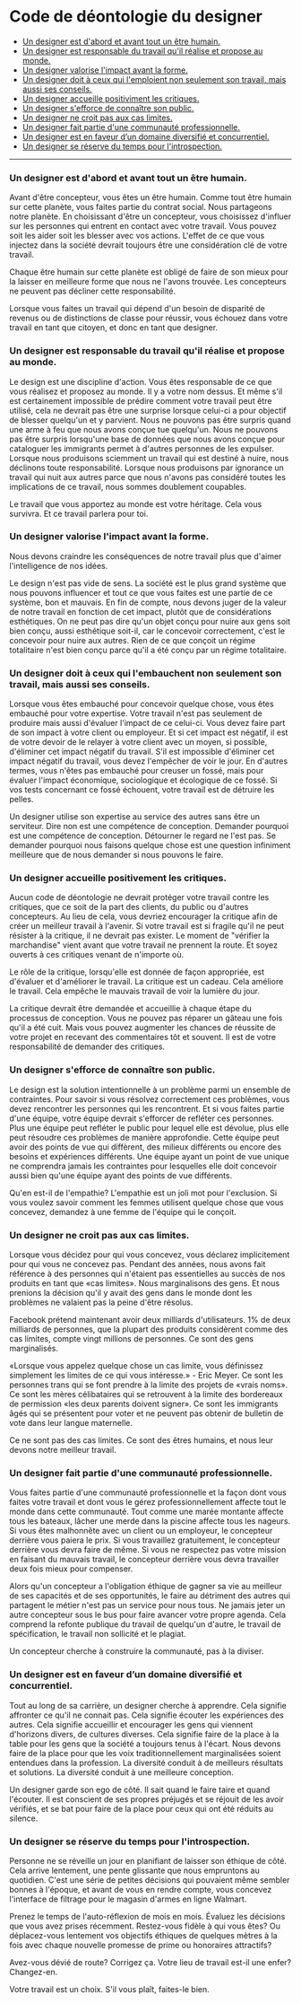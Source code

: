 # Code de déontologie du designer

* [Un designer est d'abord et avant tout un être humain.](#un-designer-est-dabord-et-avant-tout-un-être-humain)
* [Un designer est responsable du travail qu'il réalise et propose au monde.](#un-designer-est-responsable-du-travail-quil-réalise-et-propose-au-monde)
* [Un designer valorise l'impact avant la forme.](#un-designer-valorise-limpact-avant-la-forme)
* [Un designer doit à ceux qui l'emploient non seulement son travail, mais aussi ses conseils.](#un-designer-doit-à-ceux-qui-lembauchent-non-seulement-son-travail-mais-aussi-ses-conseils)
* [Un designer accueille positiviment les critiques.](#un-designer-accueille-positivement-les-critiques)
* [Un designer s'efforce de connaître son public.](#un-designer-sefforce-de-connaître-son-public)
* [Un designer ne croit pas aux cas limites.](#un-designer-ne-croit-pas-aux-cas-limites)
* [Un designer fait partie d'une communauté professionnelle.](#un-designer-fait-partie-dune-communauté-professionnelle)
* [Un designer est en faveur d’un domaine diversifié et concurrentiel.](#un-designer-est-en-faveur-dun-domaine-diversifié-et-concurrentiel)
* [Un designer se réserve du temps pour l'introspection.](#un-designer-se-réserve-du-temps-pour-lintrospection)

***

### Un designer est d'abord et avant tout un être humain.

Avant d'être concepteur, vous êtes un être humain. Comme tout être humain sur cette planète, vous faites partie du contrat social. Nous partageons notre planète. En choisissant d'être un concepteur, vous choisissez d'influer sur les personnes qui entrent en contact avec votre travail. Vous pouvez soit les aider soit les blesser avec vos actions. L'effet de ce que vous injectez dans la société devrait toujours être une considération clé de votre travail.

Chaque être humain sur cette planète est obligé de faire de son mieux pour la laisser en meilleure forme que nous ne l'avons trouvée. Les concepteurs ne peuvent pas décliner cette responsabilité.

Lorsque vous faites un travail qui dépend d'un besoin de disparité de revenus ou de distinctions de classe pour réussir, vous échouez dans votre travail en tant que citoyen, et donc en tant que designer.

### Un designer est responsable du travail qu'il réalise et propose au monde.

Le design est une discipline d'action. Vous êtes responsable de ce que vous réalisez et proposez au monde. Il y a votre nom dessus. Et même s'il est certainement impossible de prédire comment votre travail peut être utilisé, cela ne devrait pas être une surprise lorsque celui-ci a pour objectif de blesser quelqu'un et y parvient. Nous ne pouvons pas être surpris quand une arme à feu que nous avons conçue tue quelqu'un. Nous ne pouvons pas être surpris lorsqu'une base de données que nous avons conçue pour cataloguer les immigrants permet à d'autres personnes de les expulser. Lorsque nous produisons sciemment un travail qui est destiné à nuire, nous déclinons toute responsabilité. Lorsque nous produisons par ignorance un travail qui nuit aux autres parce que nous n'avons pas considéré toutes les implications de ce travail, nous sommes doublement coupables.

Le travail que vous apportez au monde est votre héritage. Cela vous survivra. Et ce travail parlera pour toi.

### Un designer valorise l'impact avant la forme.

Nous devons craindre les conséquences de notre travail plus que d'aimer l'intelligence de nos idées.

Le design n'est pas vide de sens. La société est le plus grand système que nous pouvons influencer et tout ce que vous faites est une partie de ce système, bon et mauvais. En fin de compte, nous devons juger de la valeur de notre travail en fonction de cet impact, plutôt que de considérations esthétiques. On ne peut pas dire qu'un objet conçu pour nuire aux gens soit bien conçu, aussi esthétique soit-il, car le concevoir correctement, c'est le concevoir pour nuire aux autres. Rien de ce que conçoit un régime totalitaire n'est bien conçu parce qu'il a été conçu par un régime totalitaire.

### Un designer doit à ceux qui l'embauchent non seulement son travail, mais aussi ses conseils.

Lorsque vous êtes embauché pour concevoir quelque chose, vous êtes embauché pour votre expertise. Votre travail n'est pas seulement de produire mais aussi d'évaluer l'impact de ce celui-ci. Vous devez faire part de son impact à votre client ou employeur. Et si cet impact est négatif, il est de votre devoir de le relayer à votre client avec un moyen, si possible, d'éliminer cet impact négatif du travail. S'il est impossible d'éliminer cet impact négatif du travail, vous devez l'empêcher de voir le jour. En d'autres termes, vous n'êtes pas embauché pour creuser un fossé, mais pour évaluer l'impact économique, sociologique et écologique de ce fossé. Si vos tests concernant ce fossé échouent, votre travail est de détruire les pelles.

Un designer utilise son expertise au service des autres sans être un serviteur. Dire non est une compétence de conception. Demander pourquoi est une compétence de conception. Détourner le regard ne l'est pas. Se demander pourquoi nous faisons quelque chose est une question infiniment meilleure que de nous demander si nous pouvons le faire.

### Un designer accueille positivement les critiques.

Aucun code de déontologie ne devrait protéger votre travail contre les critiques, que ce soit de la part des clients, du public ou d'autres concepteurs. Au lieu de cela, vous devriez encourager la critique afin de créer un meilleur travail à l'avenir. Si votre travail est si fragile qu'il ne peut résister à la critique, il ne devrait pas exister. Le moment de "vérifier la marchandise" vient avant que votre travail ne prennent la route. Et soyez ouverts à ces critiques venant de n'importe où.

Le rôle de la critique, lorsqu'elle est donnée de façon appropriée, est d'évaluer et d'améliorer le travail. La critique est un cadeau. Cela améliore le travail. Cela empêche le mauvais travail de voir la lumière du jour.

La critique devrait être demandée et accueillie à chaque étape du processus de conception. Vous ne pouvez pas réparer un gâteau une fois qu'il a été cuit. Mais vous pouvez augmenter les chances de réussite de votre projet en recevant des commentaires tôt et souvent. Il est de votre responsabilité de demander des critiques.

### Un designer s'efforce de connaître son public.

Le design est la solution intentionnelle à un problème parmi un ensemble de contraintes. Pour savoir si vous résolvez correctement ces problèmes, vous devez rencontrer les personnes qui les rencontrent. Et si vous faites partie d'une équipe, votre équipe devrait s'efforcer de refléter ces personnes. Plus une équipe peut refléter le public pour lequel elle est dévolue, plus elle peut résoudre ces problèmes de manière approfondie. Cette équipe peut avoir des points de vue qui diffèrent, des milieux différents ou encore des besoins et expériences différents. Une équipe ayant un point de vue unique ne comprendra jamais les contraintes pour lesquelles elle doit concevoir aussi bien qu'une équipe ayant des points de vue différents.

Qu'en est-il de l'empathie? L'empathie est un joli mot pour l'exclusion. Si vous voulez savoir comment les femmes utilisent quelque chose que vous concevez, demandez à une femme de l'équipe qui le conçoit.

### Un designer ne croit pas aux cas limites.

Lorsque vous décidez pour qui vous concevez, vous déclarez implicitement pour qui vous ne concevez pas. Pendant des années, nous avons fait référence à des personnes qui n'étaient pas essentielles au succès de nos produits en tant que «cas limites». Nous marginalisons des gens. Et nous prenions la décision qu'il y avait des gens dans le monde dont les problèmes ne valaient pas la peine d'être résolus.

Facebook prétend maintenant avoir deux milliards d'utilisateurs. 1% de deux milliards de personnes, que la plupart des produits considèrent comme des cas limites, compte vingt millions de personnes. Ce sont des gens marginalisés.

«Lorsque vous appelez quelque chose un cas limite, vous définissez simplement les limites de ce qui vous intéresse.» - Eric Meyer. Ce sont les personnes trans qui se font prendre à la limite des projets de «vrais noms». Ce sont les mères célibataires qui se retrouvent à la limite des bordereaux de permission «les deux parents doivent signer». Ce sont les immigrants âgés qui se présentent pour voter et ne peuvent pas obtenir de bulletin de vote dans leur langue maternelle.

Ce ne sont pas des cas limites. Ce sont des êtres humains, et nous leur devons notre meilleur travail.

### Un designer fait partie d'une communauté professionnelle.

Vous faites partie d'une communauté professionnelle et la façon dont vous faites votre travail et dont vous le gérez professionnellement affecte tout le monde dans cette communauté. Tout comme une marée montante affecte tous les bateaux, lâcher une merde dans la piscine affecte tous les nageurs. Si vous êtes malhonnête avec un client ou un employeur, le concepteur derrière vous paiera le prix. Si vous travaillez gratuitement, le concepteur derrière vous devra faire de même. Si vous ne respectez pas votre mission en faisant du mauvais travail, le concepteur derrière vous devra travailler deux fois mieux pour compenser.

Alors qu'un concepteur a l'obligation éthique de gagner sa vie au meilleur de ses capacités et de ses opportunités, le faire au détriment des autres qui partagent le métier n'est pas un service pour nous tous. Ne jamais jeter un autre concepteur sous le bus pour faire avancer votre propre agenda. Cela comprend la refonte publique du travail de quelqu'un d'autre, le travail de spécification, le travail non sollicité et le plagiat.

Un concepteur cherche à construire la communauté, pas à la diviser.

### Un designer est en faveur d’un domaine diversifié et concurrentiel.

Tout au long de sa carrière, un designer cherche à apprendre. Cela signifie affronter ce qu'il ne connait pas. Cela signifie écouter les expériences des autres. Cela signifie accueillir et encourager les gens qui viennent d'horizons divers, de cultures diverses. Cela signifie faire de la place à la table pour les gens que la société a toujours tenus à l'écart. Nous devons faire de la place pour que les voix traditionnellement marginalisées soient entendues dans la profession. La diversité conduit à de meilleurs résultats et solutions. La diversité conduit à une meilleure conception.

Un designer garde son ego de côté. Il sait quand le faire taire et quand l'écouter. Il est conscient de ses propres préjugés et se réjouit de les avoir vérifiés, et se bat pour faire de la place pour ceux qui ont été réduits au silence.

### Un designer se réserve du temps pour l'introspection.

Personne ne se réveille un jour en planifiant de laisser son éthique de côté. Cela arrive lentement, une pente glissante que nous empruntons au quotidien. C'est une série de petites décisions qui pouvaient même sembler bonnes à l'époque, et avant de vous en rendre compte, vous concevez l'interface de filtrage pour le magasin d'armes en ligne Walmart.

Prenez le temps de l'auto-réflexion de mois en mois. Évaluez les décisions que vous avez prises récemment. Restez-vous fidèle à qui vous êtes? Ou déplacez-vous lentement vos objectifs éthiques de quelques mètres à la fois avec chaque nouvelle promesse de prime ou honoraires attractifs?

Avez-vous dévié de route? Corrigez ça. Votre lieu de travail est-il une enfer? Changez-en.

Votre travail est un choix. S'il vous plaît, faites-le bien.

